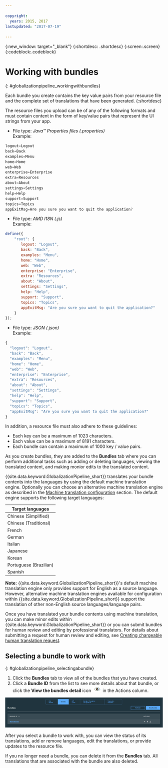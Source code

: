 ```yaml
---

copyright:
  years: 2015, 2017
lastupdated: "2017-07-19"

---
```


{:new_window: target="_blank"}
{:shortdesc: .shortdesc}
{:screen:.screen}
{:codeblock:.codeblock}


# Working with bundles
{: #globalizationpipeline_workingwithbundles}

Each bundle you create contains the key value pairs from your resource file and the complete set of translations that have been generated.
{:shortdesc}

The resource files you upload can be of any of the following formats and must contain content in the form of key/value pairs that represent the UI strings from your app.


* File type: *Java™ Properties files (.properties)*<br>
Example:
```js
logout=Logout 
back=Back 
examples=Menu 
home=Home 
web=Web 
enterprise=Enterprise 
extra=Resources 
about=About 
settings=Settings 
help=Help 
support=Support 
topics=Topics 
appExitMsg=Are you sure you want to quit the application?
```
* File type: *AMD I18N (.js)*<br>
Example:
```js
define({
    "root": {
       logout: "Logout",
       back: "Back",
       examples: "Menu",
       home: "Home",
       web: "Web",
       enterprise: "Enterprise",
       extra: "Resources",
       about: "About",
       settings: "Settings",
       help: "Help",
       support: "Support",
       topics: "Topics",
       appExitMsg: "Are you sure you want to quit the application?"
    }
});
``` 
* File type: *JSON (.json)*<br>
Example:
```js
{
  "logout": "Logout",
  "back": "Back",
  "examples": "Menu",
  "home": "Home",
  "web": "Web",
  "enterprise": "Enterprise",
  "extra": "Resources",
  "about": "About",
  "settings": "Settings",
  "help": "Help",
  "support": "Support",
  "topics": "Topics",
  "appExitMsg": "Are you sure you want to quit the application?"
}
``` 

In addition, a resource file must also adhere to these guidelines:
* Each key can be a maximum of 1023 characters.
* Each value can be a maximum of 8191 characters.
* Each bundle can contain a maximum of 1000 key / value pairs.

As you create bundles, they are added to the **Bundles** tab where you can perform additional tasks such as adding or deleting languages, viewing the translated content, and making monior edits to the translated content. 

{{site.data.keyword.GlobalizationPipeline_short}} translates your bundle contents into the languages by using the default machine translation engine. Optionally you can choose an alternative machine translation engine as described in the [Machine translation configuration](managetranslations.html#machineconfig) section. The default engine supports the following target languages:

<table>
<thead>
<tr>
<th>Target languages</th>
</tr>
</thead>
<tbody>
<tr>
<td>Chinese (Simplified)</td>
</tr>
<tr>
<td>Chinese (Traditional)</td>
</tr>
<tr>
<td>French</td>
</tr>
<tr>
<td>German</td>
</tr>
<tr>
<td>Italian</td>
</tr>
<tr>
<td>Japanese</td>
</tr>
<tr>
<td>Korean</td>
</tr>
<tr>
<td>Portuguese (Brazilian)</td>
</tr>
<tr>
<td>Spanish</td>
</tr>
</tbody>
</table>

**Note:** {{site.data.keyword.GlobalizationPipeline_short}}'s default machine translation engine only provides support for English as a source language. However, alternative machine translation engines available for configuration within {{site.data.keyword.GlobalizationPipeline_short}} support the translation of other non-English source languages/language pairs.

Once you have translated your bundle contents using machine translation, you can make minor edits within {{site.data.keyword.GlobalizationPipeline_short}} or you can submit bundles for human review and editing by professional translators. For details about submitting a request for human review and editing, see [Creating chargeable human translation request](managetranslations.html#humantranslation). 




## Selecting a bundle to work with
{: #globalizationpipeline_selectingabundle}

1. Click the **Bundles** tab to view all of the bundles that you have created.
2. Click a **Bundle ID** from the list to see more details about that bundle, or click the **View the bundles detail** icon ![Select the View the bundles detail icon to open a bundle and work with its translations](images/viewProjectDetailIcon.png)	in the Actions column.

![View all of the available bundles from the Bundles tab.](images/translationBundles.png)

After you select a bundle to work with, you can view the status of its translations, add or remove languages, edit the translations, or provide updates to the resource file.

If you no longer need a bundle, you can delete it from the **Bundles** tab. All translations that are associated with the bundle are also deleted.



